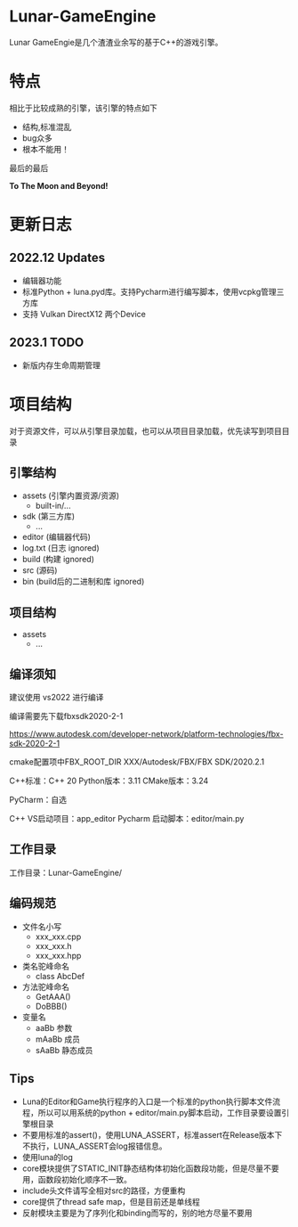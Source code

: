 # Lunar-GameEngine
Lunar GameEngie是几个渣渣业余写的基于C++的游戏引擎。

# 特点

相比于比较成熟的引擎，该引擎的特点如下

- 结构,标准混乱
- bug众多
- 根本不能用！

最后的最后

**To The Moon and Beyond!**



# 更新日志

## 2022.12 Updates
- 编辑器功能
- 标准Python + luna.pyd库。支持Pycharm进行编写脚本，使用vcpkg管理三方库
- 支持 Vulkan DirectX12 两个Device
## 2023.1 TODO
- 新版内存生命周期管理


# 项目结构

对于资源文件，可以从引擎目录加载，也可以从项目目录加载，优先读写到项目目录

## 引擎结构
- assets (引擎内置资源/资源)
  - built-in/...  
- sdk (第三方库)
  - ...
- editor (编辑器代码)
- log.txt (日志 ignored)
- build (构建 ignored)
- src (源码)
- bin (build后的二进制和库 ignored)

## 项目结构
- assets
  - ...

## 编译须知

建议使用 vs2022 进行编译

编译需要先下载fbxsdk2020-2-1

https://www.autodesk.com/developer-network/platform-technologies/fbx-sdk-2020-2-1

cmake配置项中FBX_ROOT_DIR XXX/Autodesk/FBX/FBX SDK/2020.2.1

C++标准：C++ 20
Python版本：3.11
CMake版本：3.24

PyCharm：自选

C++ VS启动项目：app_editor
Pycharm 启动脚本：editor/main.py

## 工作目录

工作目录：Lunar-GameEngine/

## 编码规范

- 文件名小写 
  - xxx_xxx.cpp 
  - xxx_xxx.h 
  - xxx_xxx.hpp
- 类名驼峰命名
  - class AbcDef
- 方法驼峰命名
  - GetAAA()
  - DoBBB()
- 变量名
  - aaBb 参数
  - mAaBb 成员
  - sAaBb 静态成员  

## Tips
- Luna的Editor和Game执行程序的入口是一个标准的python执行脚本文件流程，所以可以用系统的python + editor/main.py脚本启动，工作目录要设置引擎根目录
- 不要用标准的assert()，使用LUNA_ASSERT，标准assert在Release版本下不执行，LUNA_ASSERT会log报错信息。
- 使用luna的log
- core模块提供了STATIC_INIT静态结构体初始化函数段功能，但是尽量不要用，函数段初始化顺序不一致。
- include头文件请写全相对src的路径，方便重构
- core提供了thread safe map，但是目前还是单线程
- 反射模块主要是为了序列化和binding而写的，别的地方尽量不要用


